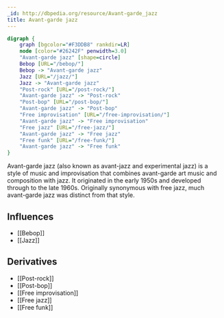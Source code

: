 ```yaml
---
_id: http://dbpedia.org/resource/Avant-garde_jazz
title: Avant-garde jazz
---
```


```dot
digraph {
	graph [bgcolor="#F3DDB8" rankdir=LR]
	node [color="#26242F" penwidth=3.0]
	"Avant-garde jazz" [shape=circle]
	Bebop [URL="/bebop/"]
	Bebop -> "Avant-garde jazz"
	Jazz [URL="/jazz/"]
	Jazz -> "Avant-garde jazz"
	"Post-rock" [URL="/post-rock/"]
	"Avant-garde jazz" -> "Post-rock"
	"Post-bop" [URL="/post-bop/"]
	"Avant-garde jazz" -> "Post-bop"
	"Free improvisation" [URL="/free-improvisation/"]
	"Avant-garde jazz" -> "Free improvisation"
	"Free jazz" [URL="/free-jazz/"]
	"Avant-garde jazz" -> "Free jazz"
	"Free funk" [URL="/free-funk/"]
	"Avant-garde jazz" -> "Free funk"
}
```

Avant-garde jazz (also known as avant-jazz and experimental jazz) is a style of music and improvisation that combines avant-garde art music and composition with jazz. It originated in the early 1950s and developed through to the late 1960s. Originally synonymous with free jazz, much avant-garde jazz was distinct from that style.

## Influences

- [[Bebop]]
- [[Jazz]]

## Derivatives

- [[Post-rock]]
- [[Post-bop]]
- [[Free improvisation]]
- [[Free jazz]]
- [[Free funk]]
